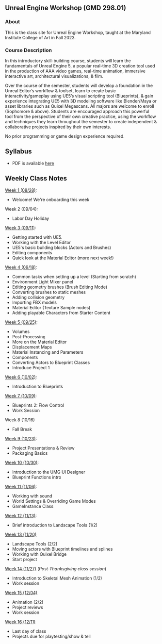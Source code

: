 ## Unreal Engine Workshop (GMD 298.01)

### About
This is the class site for Unreal Engine Workshop, taught at the Maryland Institute College of Art in Fall 2023.

### Course Description
In this introductory skill-building course, students will learn the fundamentals of Unreal Engine 5, a popular real-time 3D creation tool used in the production of AAA video games, real-time animation, immersive interactive art, architectural visualizations, & film.

Over the course of the semester, students will develop a foundation in the Unreal Editor’s workflow & toolset, learn to create basic interactivity/gameplay using UE5’s visual scripting tool (Blueprints), & gain experience integrating UE5 with 3D modeling software like Blender/Maya or asset libraries such as Quixel Megascans. All majors are welcome to enroll (Sophomore & above). Students are encouraged approach this powerful tool from the perspective of their own creative practice, using the workflow and techniques they learn throughout the semester to create independent & collaborative projects inspired by their own interests.

No prior programming or game design experience required.



## Syllabus
- PDF is available [here](https://docs.google.com/document/d/1RU7ab7D145HaWeVO5C_d-avunfuG56gLOWdvNPbZB6Q/edit?usp=sharing)

## Weekly Class Notes

[Week 1 (08/28)](week1.md):
  - Welcome! We're onboarding this week

Week 2 (09/04):
  - Labor Day Holiday

[Week 3 (09/11)](week3.md):
  - Getting started with UE5. 
  - Working with the Level Editor
  - UE5's basic building blocks (Actors and Brushes)
  - Editing components
  - Quick look at the Material Editor (more next week!)

[Week 4 (09/18)](week4.md):
  - Common tasks when setting up a level (Starting from scratch)
  - Environment Light Mixer panel
  - Editing geometry brushes (Brush Editing Mode)
  - Converting brushes to static meshes
  - Adding collision geometry
  - Importing FBX models
  - Material Editor (Texture Sample nodes)
  - Adding playable Characters from Starter Content

[Week 5 (09/25)](week5.md):
  - Volumes
  - Post-Processing
  - More on the Material Editor
  - Displacement Maps
  - Material Instancing and Parameters
  - Components
  - Converting Actors to Blueprint Classes
  - Introduce Project 1

[Week 6 (10/02)](week6.md):
  - Introduction to Blueprints

[Week 7 (10/09)](week7.md):
  - Blueprints 2: Flow Control
  - Work Session

Week 8 (10/16)
  - Fall Break

[Week 9 (10/23)](week9.md):
  - Project Presentations & Review
  - Packaging Basics

[Week 10 (10/30)](week10.md):
  - Introduction to the UMG UI Designer
  - Blueprint Functions intro

[Week 11 (11/06)](week11.md):
  - Working with sound
  - World Settings & Overriding Game Modes
  - GameInstance Class

[Week 12 (11/13)](week12.md):
  - Brief introduction to Landscape Tools (1/2)

[Week 13 (11/20)](week13.md)
  - Landscape Tools (2/2)
  - Moving actors with Blueprint timelines and splines
  - Working with Quixel Bridge 
  - Start project

[Week 14 (11/27)](week14.md) (_Post-Thanksgiving class session_)
  - Introduction to Skeletal Mesh Animation (1/2)
  - Work session

[Week 15 (12/04)](week15.md)
  - Animation (2/2)
  - Project reviews
  - Work session

[Week 16 (12/11)]()
  - Last day of class
  - Projects due for playtesting/show & tell